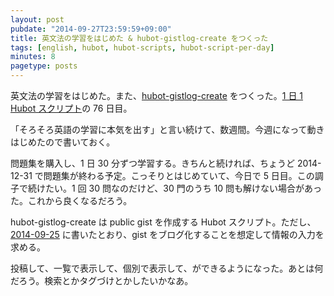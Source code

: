 ```yaml
---
layout: post
pubdate: "2014-09-27T23:59:59+09:00"
title: 英文法の学習をはじめた & hubot-gistlog-create をつくった
tags: [english, hubot, hubot-scripts, hubot-script-per-day]
minutes: 8
pagetype: posts
---
```

英文法の学習をはじめた。また、[hubot-gistlog-create][gh:bouzuya/hubot-gistlog-create] をつくった。[1 日 1 Hubot スクリプト][hubot-script-per-day]の 76 日目。

「そろそろ英語の学習に本気を出す」と言い続けて、数週間。今週になって動きはじめたので書いておく。

問題集を購入し、1 日 30 分ずつ学習する。きちんと続ければ、ちょうど 2014-12-31 で問題集が終わる予定。こっそりとはじめていて、今日で 5 日目。この調子で続けたい。1 回 30 問なのだけど、30 門のうち 10 問も解けない場合があった。これから良くなるだろう。

hubot-gistlog-create は public gist を作成する Hubot スクリプト。ただし、[2014-09-25][2014-09-25] に書いたとおり、gist をブログ化することを想定して情報の入力を求める。

投稿して、一覧で表示して、個別で表示して、ができるようになった。あとは何だろう。検索とかタグづけとかしたいかなあ。

[2014-09-25]: http://blog.bouzuya.net/2014/09/25/
[gh:bouzuya/hubot-gistlog-create]: https://github.com/bouzuya/hubot-gistlog-create
[hubot-script-per-day]: http://blog.bouzuya.net/posts?tags=hubot-script-per-day

